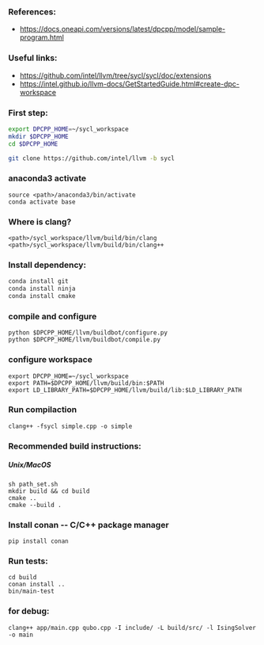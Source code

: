 ### References:

* https://docs.oneapi.com/versions/latest/dpcpp/model/sample-program.html


### Useful links:

* https://github.com/intel/llvm/tree/sycl/sycl/doc/extensions
* https://intel.github.io/llvm-docs/GetStartedGuide.html#create-dpc-workspace

### First step:

```bash
export DPCPP_HOME=~/sycl_workspace
mkdir $DPCPP_HOME
cd $DPCPP_HOME

git clone https://github.com/intel/llvm -b sycl
```

### anaconda3 activate
```
source <path>/anaconda3/bin/activate
conda activate base
```

### Where is clang?

```
<path>/sycl_workspace/llvm/build/bin/clang
<path>/sycl_workspace/llvm/build/bin/clang++
```

### Install dependency:
```bash
conda install git
conda install ninja
conda install cmake
```

### compile and configure 
```
python $DPCPP_HOME/llvm/buildbot/configure.py
python $DPCPP_HOME/llvm/buildbot/compile.py
```

### configure workspace
```
export DPCPP_HOME=~/sycl_workspace
export PATH=$DPCPP_HOME/llvm/build/bin:$PATH
export LD_LIBRARY_PATH=$DPCPP_HOME/llvm/build/lib:$LD_LIBRARY_PATH
```

### Run compilaction
```
clang++ -fsycl simple.cpp -o simple
```

### Recommended build instructions: 

##### Unix/MacOS

```
sh path_set.sh
mkdir build && cd build
cmake .. 
cmake --build .
```

### Install conan -- C/C++ package manager
```
pip install conan
```

### Run tests:
```
cd build
conan install ..
bin/main-test
```

### for debug:
```
clang++ app/main.cpp qubo.cpp -I include/ -L build/src/ -l IsingSolver -o main
```
